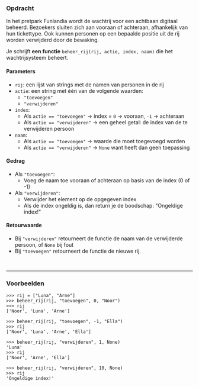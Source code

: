 ### Opdracht

In het pretpark Funlandia wordt de wachtrij voor een achtbaan digitaal beheerd. Bezoekers sluiten zich aan vooraan of achteraan, afhankelijk van hun tickettype. Ook kunnen personen op een bepaalde positie uit de rij worden verwijderd door de bewaking.

Je schrijft **een functie** `beheer_rij(rij, actie, index, naam)` die het wachtrijsysteem beheert.

#### Parameters

- `rij`: een lijst van strings met de namen van personen in de rij
- `actie`: een string met één van de volgende waarden:
  - `"toevoegen"`
  - `"verwijderen"`
- `index`: 
  - Als `actie == "toevoegen"` →  index = `0` → vooraan, `-1` → achteraan
  - Als `actie == "verwijderen"` → een geheel getal: de index van de te verwijderen persoon
- `naam`: 
  - Als `actie == "toevoegen"` →  waarde die moet toegevoegd worden
  - Als `actie == "verwijderen"` → `None` want heeft dan geen toepassing

#### Gedrag

- Als `"toevoegen"`:
  - Voeg de naam toe vooraan of achteraan op basis van de index (0 of -1)
- Als `"verwijderen"`:
  - Verwijder het element op de opgegeven index
  - Als de index ongeldig is, dan return je de boodschap: "Ongeldige index!"

#### Retourwaarde

- Bij `"verwijderen"` retourneert de functie de naam van de verwijderde persoon, of `None` bij fout
- Bij `"toevoegen"` retourneert de functie de nieuwe rij.  
<br/>

---

### Voorbeelden

    >>> rij = ["Luna", "Arne"]
    >>> beheer_rij(rij, "toevoegen", 0, "Noor")
    >>> rij
    ['Noor', 'Luna', 'Arne']

    >>> beheer_rij(rij, "toevoegen", -1, "Ella")
    >>> rij
    ['Noor', 'Luna', 'Arne', 'Ella']

    >>> beheer_rij(rij, "verwijderen", 1, None)
    'Luna'
    >>> rij
    ['Noor', 'Arne', 'Ella']

    >>> beheer_rij(rij, "verwijderen", 10, None)
    >>> rij
    'Ongeldige index!'
